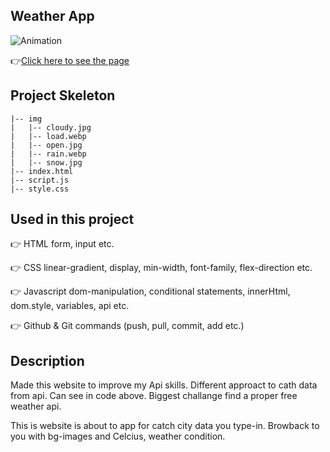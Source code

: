 ## Weather App
![Animation](https://github.com/bbluechip/weather-app-js/blob/master/img/Animation.gif)


👉[Click here to see the page](https://bbluechip.github.io/weather-app-js/)

## Project Skeleton 

```
|-- img
|   |-- cloudy.jpg
|   |-- load.webp 
|   |-- open.jpg  
|   |-- rain.webp 
|   |-- snow.jpg  
|-- index.html    
|-- script.js     
|-- style.css    
```

## Used in this project
👉 HTML form, input etc.

👉 CSS linear-gradient, display, min-width, font-family, flex-direction etc.

👉 Javascript dom-manipulation, conditional statements, innerHtml, dom.style, variables, api etc.

👉 Github & Git commands (push, pull, commit, add etc.)

## Description
Made this website to improve my Api skills. Different approact to cath data from api. Can see in code above. Biggest challange find a proper free weather api.

This is website is about to app for catch city data you type-in. Browback to you with bg-images and Celcius, weather condition.

